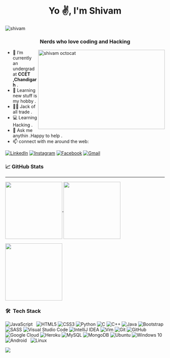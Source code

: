 <!---
shivam2003-dev/shivam2003-dev is a ✨ special ✨ repository because its `README.md` (this file) appears on your GitHub profile.
You can click the Preview link to take a look at your changes.
--->

<h1 align="center">Yo ✌️, I'm Shivam</h1>

<p align="left"> <img src="https://komarev.com/ghpvc/?username=shivam2003-dev&label=Profile%20views&color=0e75b6&style=flat" alt="shivam" /> </p>

<h3 align="center">Nerds who love coding and Hacking</h3>


<img align="right" height="250px" width="400px" alt="shivam octocat" src="https://www.mcgilltribune.com/wp-content/uploads/2020/02/hacker.png" >

- 🌱 I’m currently an undergrad at <b>CCET ,Chandigarh</b> .<br>
- 📖 Learning new stuff is my hobby .<br>
- 👨‍💻 Jack of all trade . <br>
- 💻 Learning Hacking .<br>
- 💬 Ask me anythin .Happy to help .<br>
- 📫 connect with  me around the web:<br>

<a href="https://www.linkedin.com/in/shivam-kumar2003/" target="_blank"><img src="https://img.shields.io/badge/LinkedIn-%230077B5.svg?&style=flat-square&logo=linkedin&logoColor=white" alt="LinkedIn"></a>
<a href="https://www.instagram.com/shivam__kumar_2003/" target="_blank"><img src="https://img.shields.io/badge/Instagram-%23E4405F.svg?&style=flat-square&logo=instagram&logoColor=white" alt="Instagram"></a>
<a href="https://www.facebook.com/profile.php?id=100015202816892" target="_blank"><img src="https://img.shields.io/badge/Facebook-%231877F2.svg?&style=flat-square&logo=facebook&logoColor=white" alt="Facebook"></a>
<a href="mailto:shivam3002@gmail.com"><img alt="Gmail" src="https://img.shields.io/badge/Gmail-D14836?style=flat&logo=gmail&logoColor=white" /></a> &nbsp;
</div>




### &#x1f4c8; GitHub Stats
<hr>

<a href="https://github.com/shivam2003-dev/">
  <img align="center" src="https://github-readme-stats.vercel.app/api?username=shivam2003-dev&theme=radical&show_icons=true&count_private=true&include_all_commits=true" height="180rem" />
</a>
<a href="https://github.com/shivam2003-dev/">
  <img align="center" src="https://github-readme-stats.vercel.app/api/top-langs/?username=shivam2003-dev&layout=compact&theme=radical" height="180rem"/>
</a>
<p >
  <img src = "https://github-readme-streak-stats.herokuapp.com/?user=shivam2003-dev&theme=radical" height="180rem"  />
</p>


### 🛠 &nbsp;Tech Stack
<!--
![C++](https://img.shields.io/badge/-C++-05122A?style=flat&logo=C%2B%2B&logoColor=00599C)&nbsp;
![Python](https://img.shields.io/badge/-Python-05122A?style=flat&logo=python)&nbsp;
![JavaScript](https://img.shields.io/badge/-JavaScript-05122A?style=flat&logo=javascript)&nbsp;
![Java](https://img.shields.io/badge/-Java-05122A?style=flat&logo=Java&logoColor=FFA518)&nbsp;
![C](https://img.shields.io/badge/-C-05122A?style=flat&logo=C&logoColor=A8B9CC)&nbsp;
![Django](https://img.shields.io/badge/-Django-05122A?style=flat&logo=django&logoColor=092E20)&nbsp;
![Bootstrap](https://img.shields.io/badge/-Bootstrap-05122A?style=flat&logo=bootstrap&logoColor=563D7C)\
![HTML](https://img.shields.io/badge/-HTML-05122A?style=flat&logo=HTML5)&nbsp;
![CSS](https://img.shields.io/badge/-CSS-05122A?style=flat&logo=CSS3&logoColor=1572B6)&nbsp;
![Git](https://img.shields.io/badge/-Git-05122A?style=flat&logo=git)&nbsp;
![GitHub](https://img.shields.io/badge/-GitHub-05122A?style=flat&logo=github)&nbsp;
![Visual Studio Code](https://img.shields.io/badge/-Visual%20Studio%20Code-05122A?style=flat&logo=visual-studio-code&logoColor=007ACC)&nbsp;
![NumPy](https://img.shields.io/badge/numpy%20-%23013243.svg?&style=flat&logo=numpy&logoColor=white)&nbsp;
![Pandas](https://img.shields.io/badge/pandas%20-%23150458.svg?&style=flat&logo=pandas&logoColor=white)&nbsp;
-->

<img alt="JavaScript" src="https://img.shields.io/badge/javascript-%23323330.svg?style=for-the-badge&logo=javascript&logoColor=%23F7DF1E"/> &nbsp;
<img alt="HTML5" src="https://img.shields.io/badge/html5-%23E34F26.svg?style=for-the-badge&logo=html5&logoColor=white"/>
<img alt="CSS3" src="https://img.shields.io/badge/css3-%231572B6.svg?style=for-the-badge&logo=css3&logoColor=white"/>
<img alt="Python" src="https://img.shields.io/badge/python-%2314354C.svg?style=for-the-badge&logo=python&logoColor=white"/>
<img alt="C" src="https://img.shields.io/badge/c-%2300599C.svg?style=for-the-badge&logo=c&logoColor=white"/>
<img alt="C++" src="https://img.shields.io/badge/c++-%2300599C.svg?style=for-the-badge&logo=c%2B%2B&logoColor=white"/>
<img alt="Java" src="https://img.shields.io/badge/java-%23ED8B00.svg?style=for-the-badge&logo=java&logoColor=white"/>
<img alt="Bootstrap" src="https://img.shields.io/badge/bootstrap-%23563D7C.svg?style=for-the-badge&logo=bootstrap&logoColor=white"/>
<img alt="SASS" src="https://img.shields.io/badge/SASS-hotpink.svg?style=for-the-badge&logo=SASS&logoColor=white"/>
<img alt="Visual Studio Code" src="https://img.shields.io/badge/VisualStudioCode-0078d7.svg?style=for-the-badge&logo=visual-studio-code&logoColor=white"/>
<img alt="IntelliJ IDEA" src="https://img.shields.io/badge/IntelliJIDEA-000000.svg?style=for-the-badge&logo=intellij-idea&logoColor=white"/>
<img alt="Vim" src="https://img.shields.io/badge/VIM-%2311AB00.svg?style=for-the-badge&logo=vim&logoColor=white"/>
<img alt="Git" src="https://img.shields.io/badge/git-%23F05033.svg?style=for-the-badge&logo=git&logoColor=white"/>
<img alt="GitHub" src="https://img.shields.io/badge/github-%23121011.svg?style=for-the-badge&logo=github&logoColor=white"/>
<img alt="Google Cloud" src="https://img.shields.io/badge/GoogleCloud-%234285F4.svg?style=for-the-badge&logo=google-cloud&logoColor=white"/>
<img alt="Heroku" src="https://img.shields.io/badge/heroku-%23430098.svg?style=for-the-badge&logo=heroku&logoColor=white"/>
<img alt="MySQL" src="https://img.shields.io/badge/mysql-%2300f.svg?style=for-the-badge&logo=mysql&logoColor=white"/>
<img alt="MongoDB" src ="https://img.shields.io/badge/MongoDB-%234ea94b.svg?style=for-the-badge&logo=mongodb&logoColor=white"/>
<img alt="Ubuntu" src="https://img.shields.io/badge/Ubuntu-E95420?style=for-the-badge&logo=ubuntu&logoColor=white" />
<img alt="Windows 10" src="https://img.shields.io/badge/Windows-0078D6?style=for-the-badge&logo=windows&logoColor=white" />
<img alt="Android" src="https://img.shields.io/badge/Android-3DDC84?style=for-the-badge&logo=android&logoColor=white" /> &nbsp;
<img alt="Linux" src="https://img.shields.io/badge/Linux-FCC624?style=for-the-badge&logo=linux&logoColor=black">







<!--
<div class="align-items-center">
<a href="https://www.linkedin.com/in/shivam-kumar2003/">
  <img align="left" alt="Shivam's Linkedin" width="22px" src="https://cdn.jsdelivr.net/npm/simple-icons@v3/icons/linkedin.svg" />&nbsp;
</a>
<a href="https://www.instagram.com/shivam__kumar_2003/">
  <img align="left" alt="Shivam's Instagram" width="22px" src="https://cdn.jsdelivr.net/npm/simple-icons@v3/icons/instagram.svg" />
</a>
<a href="mailto:shivam.sk3002@gmail.com">
  <img align="left" alt="Shivam's E-mail" width="22px" src="https://cdn.jsdelivr.net/npm/simple-icons@v3/icons/gmail.svg" />
</a>
</div>
<br><br>

<h2 align="center">My work is mostly realted to Cyber-Security and Web-Development</h2>
<h2 align="center"> 👨‍💻  Check out my repos to view some of my work   👨‍💻</h2>
-->



                                                                                        
                                                                                        
![](https://hit.yhype.me/github/profile?user_id=78433942)
